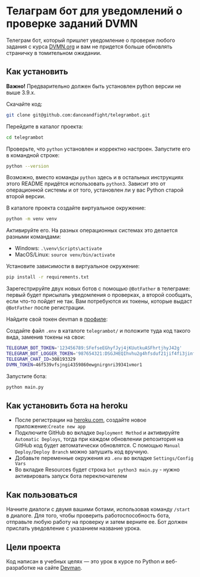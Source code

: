 # Телаграм бот для уведомлений о проверке заданий DVMN

Телеграм бот, который пришлет уведомление о проверке любого задания с курса [DVMN.org](DVMN.org) и вам не придется больше обновлять страничку в томительном ожидании.

## Как установить

**Важно!** Предварительно должен быть установлен python версии не выше 3.9.x.

Скачайте код:
```sh
git clone git@github.com:danceandfight/telegrambot.git
```

Перейдите в каталог проекта:
```sh
cd telegrambot
```
Проверьте, что `python` установлен и корректно настроен. Запустите его в командной строке:
```sh
python --version
```

Возможно, вместо команды `python` здесь и в остальных инструкциях этого README придётся использовать `python3`. Зависит это от операционной системы и от того, установлен ли у вас Python старой второй версии. 

В каталоге проекта создайте виртуальное окружение:
```sh
python -m venv venv
```
Активируйте его. На разных операционных системах это делается разными командами:

- Windows: `.\venv\Scripts\activate`
- MacOS/Linux: `source venv/bin/activate`

Установите зависимости в виртуальное окружение:
```sh
pip install -r requirements.txt
```

Зарегестрируйте двух новых ботов с помощью `@BotFather` в телеграме: первый будет присылать уведомления о проверках, а второй сообщать, если что-то пойдет не так. Вам потребуются их токены, которые выдаст `@BotFather` после регистрации.

Найдите свой токен devman в [профиле](https://dvmn.org/api/docs/):

Создайте файл `.env` в каталоге `telegrambot/` и положите туда код такого вида, заменив токены на свои:
```sh
TELEGRAM_BOT_TOKEN='123456789:SFefseEGhyfJyj4jKUutkuASFhrtjhyJ42g'
TELEGRAM_BOT_LOGGER_TOKEN='987654321:DSGJHEQIhvhu2g4hfsduf21jif4fi3jinfk'
TELEGRAM_CHAT_ID=308193329
DVMN_TOKEN=46f539vfsjngi4359860ewgnirgnri39341vmor1
```

Запустите бота:

```sh
python main.py
```

## Как установить бота на heroku

- После регистрации на [heroku.com](heroku.com), создайте новое приложение:`Create new app `
- Подключите GitHub во вкладке `Deployment Method` и активируйте  `Automatic Deploys`, тогда при каждом обновлении репозитория на GitHub код будет автоматически обновлятся. С помощью `Manual Deploy/Deploy Branch` можно запушить код вручную.
- Добавьте переменные окружения из `.env` во вкладке `Settings/Config Vars`
- Во вкладке Resources будет строка `bot python3 main.py` - нужно активировать запуск бота переключателем

## Как пользоваться

Начните диалоги с двумя вашими ботами, использовав команду `/start` в диалоге. Для того, чтобы проверить работоспособность бота, отправьте любую работу на проверку и затем верните ее. Бот должен прислать уведовление с указанием название урока.

## Цели проекта

Код написан в учебных целях — это урок в курсе по Python и веб-разработке на сайте [Devman](https://dvmn.org).